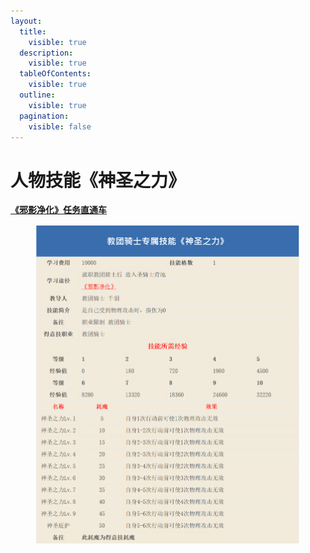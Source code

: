 ```yaml
---
layout:
  title:
    visible: true
  description:
    visible: true
  tableOfContents:
    visible: true
  outline:
    visible: true
  pagination:
    visible: false
---
```


# 人物技能《神圣之力》

[**《邪影净化》任务直通车**](../../ren-wu-gong-le/te-se-ren-wu-gong-le/shu-guang-xi-lie-ren-wu/shu-guang-xi-lie-qian-chuan-xie-ying-jing-hua-sheng-qi-shi-jiu-zhi.md)

<figure><img src="../../../.gitbook/assets/QQ截图20240518221655.png" alt=""><figcaption></figcaption></figure>
